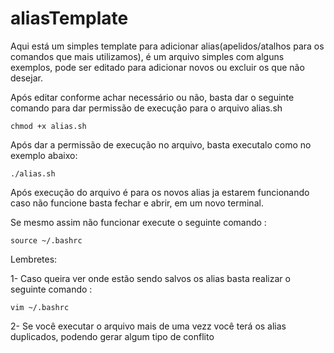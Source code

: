 # aliasTemplate

Aqui está um simples template para adicionar alias(apelidos/atalhos para os comandos que mais utilizamos), é um arquivo simples com alguns exemplos, pode ser editado para adicionar novos ou excluir os que não desejar.

Após editar conforme achar necessário ou não, basta dar o seguinte comando para dar permissão de execução para o arquivo alias.sh

```
chmod +x alias.sh
```

Após dar a permissão de execução no arquivo, basta executalo como no exemplo abaixo:

```
./alias.sh
```

Após execução do arquivo é para os novos alias ja estarem funcionando caso não funcione basta fechar e abrir, em um novo terminal.

Se mesmo assim não funcionar execute o seguinte comando :

```
source ~/.bashrc
```

Lembretes:

1- Caso queira ver onde estão sendo salvos os alias basta realizar o seguinte comando :

```
vim ~/.bashrc
```

2- Se você executar o arquivo mais de uma vezz você terá os alias duplicados, podendo gerar algum tipo de conflito